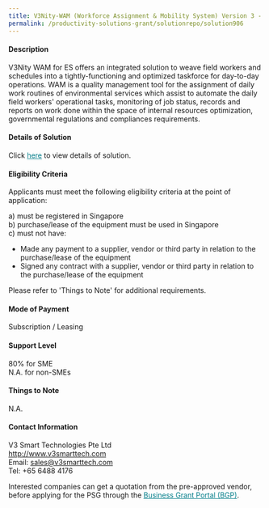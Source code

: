 ```yaml
---
title: V3Nity-WAM (Workforce Assignment & Mobility System) Version 3 - Package C
permalink: /productivity-solutions-grant/solutionrepo/solution906
---
```


#### Description

V3Nity WAM for ES offers an integrated solution to weave field workers and schedules into a tightly-functioning and optimized taskforce for day-to-day operations. WAM is a quality management tool for the assignment of daily work routines of environmental services which assist to automate the daily field workers' operational tasks, monitoring of job status, records and reports on work done within the space of internal resources optimization, governmental regulations and compliances requirements.

#### Details of Solution

Click <a href='https://gb-assist-staging.netlify.app/images/psg/V3_Smart_Technologies_20190019_Annex_3_20200625142705_Part_3.pdf' style='color:#037e8a'>here</a> to view details of solution.

#### Eligibility Criteria

Applicants must meet the following eligibility criteria at the point of application:

a) must be registered in Singapore <br>
b) purchase/lease of the equipment must be used in Singapore <br>
c) must not have:
- Made any payment to a supplier, vendor or third party in relation to the purchase/lease of the equipment
- Signed any contract with a supplier, vendor or third party in relation to the purchase/lease of the equipment

Please refer to 'Things to Note' for additional requirements.

#### Mode of Payment
Subscription / Leasing

#### Support Level
80% for SME <br>
N.A. for non-SMEs

#### Things to Note
N.A.

#### Contact Information
V3 Smart Technologies Pte Ltd<br>http://www.v3smarttech.com<br>Email: sales@v3smarttech.com<br>Tel: +65 6488 4176

Interested companies can get a quotation from the pre-approved vendor, before applying for the PSG through the <a target='_blank' style='color:#037e8a' href='https://www.businessgrants.gov.sg/'>Business Grant Portal (BGP)</a>.
